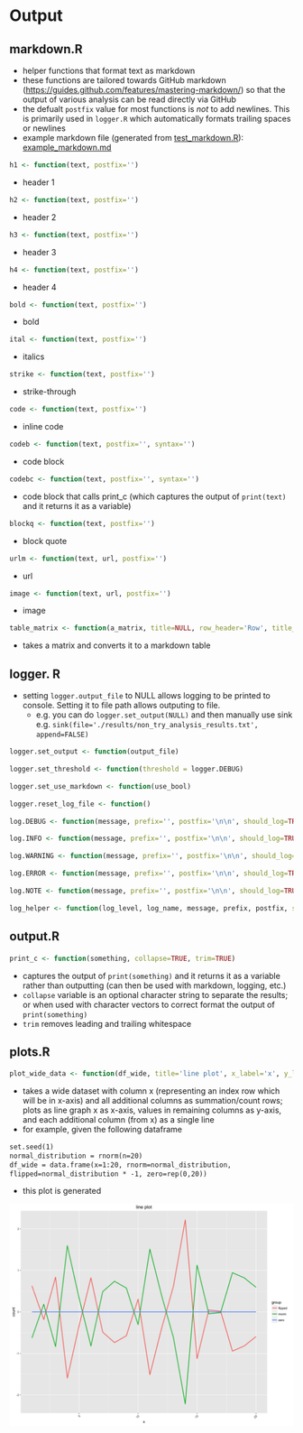 # Output

## markdown.R
- helper functions that format text as markdown
- these functions are tailored towards GitHub markdown (https://guides.github.com/features/mastering-markdown/) so that the output of various analysis can be read directly via GitHub
- the defualt `postfix` value for most functions is *not* to add newlines. This is primarily used in `logger.R` which automatically formats trailing spaces or newlines
- example markdown file (generated from [test_markdown.R](../tests/test_markdown.R)): [example_markdown.md](./example_markdown.md)

```R
h1 <- function(text, postfix='')
```
- header 1

```R
h2 <- function(text, postfix='')
```
- header 2

```R
h3 <- function(text, postfix='')
```
- header 3

```R
h4 <- function(text, postfix='')
```
- header 4

```R
bold <- function(text, postfix='')
```
- bold

```R
ital <- function(text, postfix='')
```
- italics

```R
strike <- function(text, postfix='')
```
- strike-through

```R
code <- function(text, postfix='')
```
- inline code

```R
codeb <- function(text, postfix='', syntax='')
```
- code block

```R
codebc <- function(text, postfix='', syntax='')
```
- code block that calls print_c (which captures the output of `print(text)` and it returns it as a variable)

```R
blockq <- function(text, postfix='')
```
- block quote

```R
urlm <- function(text, url, postfix='')
```
- url

```R
image <- function(text, url, postfix='')
```
- image

```R
table_matrix <- function(a_matrix, title=NULL, row_header='Row', title_format=h1, title_postfix='\n', postfix='\n')
```
- takes a matrix and converts it to a markdown table


## logger. R
- setting `logger.output_file` to NULL allows logging to be printed to console. Setting it to file path allows outputing to file.
	- e.g. you can do `logger.set_output(NULL)` and then manually use sink e.g. `sink(file='./results/non_try_analysis_results.txt', append=FALSE)`

```R
logger.set_output <- function(output_file)
```

```R
logger.set_threshold <- function(threshold = logger.DEBUG)
```

```R
logger.set_use_markdown <- function(use_bool)
```

```R
logger.reset_log_file <- function()
```

```R
log.DEBUG <- function(message, prefix='', postfix='\n\n', should_log=TRUE)
```

```R
log.INFO <- function(message, prefix='', postfix='\n\n', should_log=TRUE)
```

```R
log.WARNING <- function(message, prefix='', postfix='\n\n', should_log=TRUE)
```

```R
log.ERROR <- function(message, prefix='', postfix='\n\n', should_log=TRUE)
```

```R
log.NOTE <- function(message, prefix='', postfix='\n\n', should_log=TRUE)
```

```R
log_helper <- function(log_level, log_name, message, prefix, postfix, should_log=TRUE)
```

## output.R

```R
print_c <- function(something, collapse=TRUE, trim=TRUE)
```
- captures the output of `print(something)` and it returns it as a variable rather than outputting (can then be used with markdown, logging, etc.)
- `collapse` variable is an optional character string to separate the results; or when used with character vectors to correct format the output of `print(something)`
- `trim` removes leading and trailing whitespace

## plots.R

```R
plot_wide_data <- function(df_wide, title='line plot', x_label='x', y_label='count')
```
- takes a wide dataset with column x (representing an index row which will be in x-axis) and all additional columns as summation/count rows; plots as line graph x as x-axis, values in remaining columns as y-axis, and each additional column (from x) as a single line
- for example, given the following dataframe

```
set.seed(1)
normal_distribution = rnorm(n=20)
df_wide = data.frame(x=1:20, rnorm=normal_distribution, flipped=normal_distribution * -1, zero=rep(0,20))
```

- this plot is generated

![plot_wide_data](example_plot_wide_data.png)
